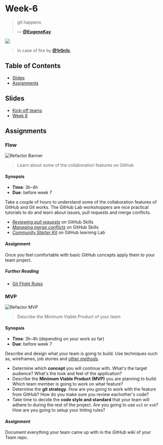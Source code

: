 # Week-6

> git happens
> 
> — [**@EugeneKay**][quote-author]

[![][inspiration-cover]][inspiration-link]

> In case of fire by [**@1r0n1c**][inspiration-author].

## Table of Contents

* [Slides](#slides)
* [Assignments](#assignments)


## Slides

* [Kick-off teams](https://github.com/cmda-bt/pt-course-22-23/blob/main/slides/bt_kick-off_teams_22_23.pdf)
* [Week 6](https://github.com/cmda-bt/pt-course-22-23/blob/main/slides/pt_lab-6.pdf)


## Assignments



### Flow

![Refactor Banner](assets/banners/banner-flow.jpg)

> Learn about some of the collaboration features on GitHub

#### Synopsis
- **Time**: 3h-4h
- **Due**: before week 7

Take a couple of hours to understand some of the collaboration features of GitHub and Git works. The GitHub Lab workshoppers are nice practical tutorials to do and learn about issues, pull requests and merge conflicts.

* [_Reviewing pull requests_][review] on GitHub Skills
* [_Managing merge conflicts_][conflict] on GitHub Skills
* [_Community Starter Kit_][community] on GitHub learning Lab

#### Assignment

Once you feel comfortable with basic GitHub concepts apply them to your team project. 

##### Further Reading

* [Git Flight Rules][flight]

### MVP

![Refactor MVP](assets/banners/banner-mvp.jpg)

> Describe the Minimum Viable Product of your team

#### Synopsis
- **Time**: 3h-4h (depending on your work so far)
- **Due**: before week 7

Describe and design what your team is going to build. Use techniques such as, wireframes, job stories and [other methods](https://cmdmethods.nl). 

* Determine which **concept** you will continue with. What's the target audience? What's the look and feel of the application?
* Describe the **Minimum Viable Product (MVP)** you are planning to build. Which team member is going to work on what feature?
* Determine the **git strategy**. How are you going to work with the feature from GitHub? How do you make sure you review eachother's code?
* Take time to decide the **code style and standard** that your team will adhere to during the rest of the project. Are you going to use `es5` or `es6`? How are you going to setup your linting rules?

#### Assignment

Document everything your team came up with in the _GitHub wiki_ of your Team repo.

[quote-author]: https://github.com/EugeneKay/git-jokes/blob/lulz/Jokes.txt
[inspiration-cover]: https://external-preview.redd.it/oAIrCCDyZ8LQzX8HHUt8c77QGzXKq2q-xeOs_hfrUhU.jpg?auto=webp&s=97b04bb528a6317ef63d47ab5cef6aee30863af7
[inspiration-link]: https://www.reddit.com/r/ProgrammerHumor/comments/3nc531/in_case_of_fire/
[inspiration-author]: https://www.reddit.com/user/1r0n1c/

[scheduler]: https://dlo.mijnhva.nl/d2l/le/schedule/lim/instructor/192672/home
[assignments]: https://dlo.mijnhva.nl/d2l/lms/dropbox/admin/folders_manage.d2l?ou=192672
[review]: https://github.com/skills/review-pull-requests
[conflict]: https://github.com/skills/resolve-merge-conflicts
[community]: https://lab.github.com/githubtraining/community-starter-kit
[flight]: https://github.com/k88hudson/git-flight-rules/
